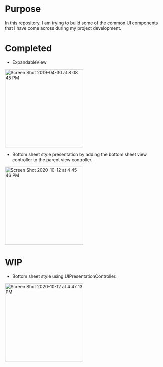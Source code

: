 # Purpose
In this repository, I am trying to build some of the common UI components that I have come across during my project development.

# Completed
 - ExpandableView
<img width="250" alt="Screen Shot 2019-04-30 at 8 08 45 PM" src="https://user-images.githubusercontent.com/5465858/70185470-b117eb00-169e-11ea-99d5-cfb8a8700992.gif">

- Bottom sheet style presentation by adding the bottom sheet view controller to the parent view controller.
<img width="250" alt="Screen Shot 2020-10-12 at 4 45 46 PM" src="https://user-images.githubusercontent.com/5465858/95799727-68f82a80-0caa-11eb-9f4a-44978f8e4fd8.png">


# WIP
- Bottom sheet style using UIPresentationController.
<img width="250" alt="Screen Shot 2020-10-12 at 4 47 13 PM" src="https://user-images.githubusercontent.com/5465858/95799789-9c3ab980-0caa-11eb-9f65-7f1374af11fd.png">





